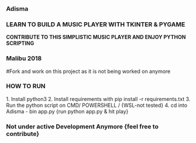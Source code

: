 ### Adisma
### LEARN TO BUILD A MUSIC PLAYER WITH TKINTER & PYGAME


<P>
<b>CONTRIBUTE TO THIS SIMPLISTIC MUSIC PLAYER AND ENJOY PYTHON SCRIPTING</b>
</P>

### Malibu 2018

#Fork and work on this project as it is not being worked on anymore

### HOW TO RUN
<p>
1. Install python3
2. Install requirements with pip install -r requirements.txt
3. Run the python script on CMD/ POWERSHELL / {WSL-not tested}
4. cd into Adisma - bin app.py {run python app.py & hit play}
</p>

### Not under active Development Anymore {feel free to contribute}